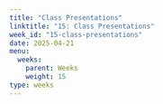```yaml
---
title: "Class Presentations"
linktitle: "15: Class Presentations"
week_id: "15-class-presentations"
date: 2025-04-21
menu:
  weeks:
    parent: Weeks
    weight: 15
type: weeks
---
```

